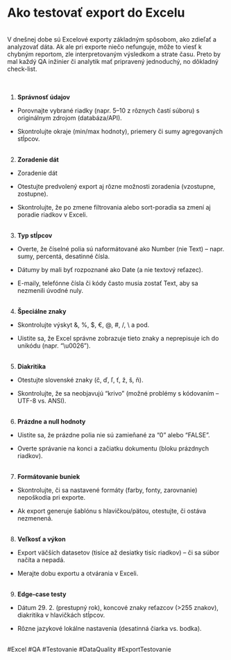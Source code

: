 # Ako testovať export do Excelu
<br>
V dnešnej dobe sú Excelové exporty základným spôsobom, ako zdieľať a analyzovať dáta. Ak ale pri exporte niečo nefunguje, môže to viesť k chybným reportom, zle interpretovaným výsledkom a strate času. Preto by mal každý QA inžinier či analytik mať pripravený jednoduchý, no dôkladný check-list.<br>
<br><br>

1. **Správnosť údajov**<br>

- Porovnajte vybrané riadky (napr. 5–10 z rôznych častí súboru) s originálnym zdrojom (databáza/API).<br>

- Skontrolujte okraje (min/max hodnoty), priemery či sumy agregovaných stĺpcov.<br><br>

2. **Zoradenie dát**<br>

- Zoradenie dát<br>

- Otestujte predvolený export aj rôzne možnosti zoradenia (vzostupne, zostupne).<br>

- Skontrolujte, že po zmene filtrovania alebo sort-poradia sa zmení aj poradie riadkov v Exceli.<br><br>

3. **Typ stĺpcov**<br>

- Overte, že číselné polia sú naformátované ako Number (nie Text) – napr. sumy, percentá, desatinné čísla.<br>

- Dátumy by mali byť rozpoznané ako Date (a nie textový reťazec).<br>

- E-maily, telefónne čísla či kódy často musia zostať Text, aby sa nezmenili úvodné nuly.<br><br>
  

4. **Špeciálne znaky**<br>

- Skontrolujte výskyt &, %, $, €, @, #, /, \ a pod.<br>

- Uistite sa, že Excel správne zobrazuje tieto znaky a neprepisuje ich do unikódu (napr. “\u0026”).<br><br>
  

5. **Diakritika**<br>

- Otestujte slovenské znaky (č, ď, ľ, ť, ž, š, ň).<br>

- Skontrolujte, že sa neobjavujú “krivo” (možné problémy s kódovaním – UTF-8 vs. ANSI).<br><br>
  

6. **Prázdne a null hodnoty**<br>

- Uistite sa, že prázdne polia nie sú zamieňané za “0” alebo “FALSE”.<br>

- Overte správanie na konci a začiatku dokumentu (bloku prázdnych riadkov).<br><br>
  

7. **Formátovanie buniek**<br>

- Skontrolujte, či sa nastavené formáty (farby, fonty, zarovnanie) nepoškodia pri exporte.<br>

- Ak export generuje šablónu s hlavičkou/pätou, otestujte, či ostáva nezmenená.<br><br>
  

8. **Veľkosť a výkon**<br>

- Export väčších datasetov (tisíce až desiatky tisíc riadkov) – či sa súbor načíta a nepadá.<br>

- Merajte dobu exportu a otvárania v Exceli.<br><br>
  

9. **Edge-case testy**<br>

- Dátum 29. 2. (prestupný rok), koncové znaky reťazcov (>255 znakov), diakritika v hlavičkách stĺpcov.<br>

- Rôzne jazykové lokálne nastavenia (desatinná čiarka vs. bodka).<br><br>



#Excel #QA #Testovanie #DataQuality #ExportTestovanie



